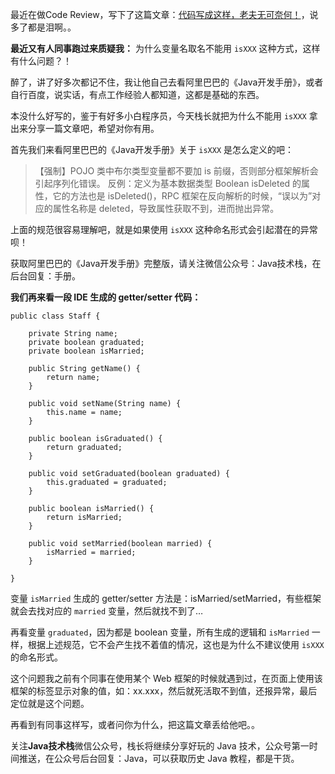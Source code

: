 最近在做Code Review，写下了这篇文章：[代码写成这样，老夫无可奈何！](https://mp.weixin.qq.com/s/_ehJH-JWEBXg4FznDsDMYA)，说多了都是泪啊。。

**最近又有人同事跑过来质疑我：** 为什么变量名取名不能用 `isXXX` 这种方式，这样有什么问题？！

醉了，讲了好多次都记不住，我让他自己去看阿里巴巴的《Java开发手册》，或者自行百度，说实话，有点工作经验人都知道，这都是基础的东西。

本没什么好写的，鉴于有好多小白程序员，今天栈长就把为什么不能用 `isXXX` 拿出来分享一篇文章吧，希望对你有用。

首先我们来看阿里巴巴的《Java开发手册》关于 `isXXX` 是怎么定义的吧：

>  【强制】POJO 类中布尔类型变量都不要加 is 前缀，否则部分框架解析会引起序列化错误。
> 反例：定义为基本数据类型 Boolean isDeleted 的属性，它的方法也是 isDeleted()，RPC 框架在反向解析的时候，“误以为”对应的属性名称是 deleted，导致属性获取不到，进而抛出异常。

上面的规范很容易理解吧，就是如果使用 `isXXX` 这种命名形式会引起潜在的异常呗！

获取阿里巴巴的《Java开发手册》完整版，请关注微信公众号：Java技术栈，在后台回复：手册。

**我们再来看一段 IDE 生成的 getter/setter 代码：**

```
public class Staff {

    private String name;
    private boolean graduated;
    private boolean isMarried;

    public String getName() {
        return name;
    }

    public void setName(String name) {
        this.name = name;
    }

    public boolean isGraduated() {
        return graduated;
    }

    public void setGraduated(boolean graduated) {
        this.graduated = graduated;
    }

    public boolean isMarried() {
        return isMarried;
    }

    public void setMarried(boolean married) {
        isMarried = married;
    }

}
```

变量 `isMarried` 生成的 getter/setter 方法是：isMarried/setMarried，有些框架就会去找对应的 `married` 变量，然后就找不到了…

再看变量 `graduated`，因为都是 boolean 变量，所有生成的逻辑和 `isMarried` 一样，根据上述规范，它不会产生找不着值的情况，这也是为什么不建议使用 `isXXX` 的命名形式。

这个问题我之前有个同事在使用某个 Web 框架的时候就遇到过，在页面上使用该框架的标签显示对象的值，如：xx.xxx，然后就死活取不到值，还报异常，最后定位就是这个问题。

再看到有同事这样写，或者问你为什么，把这篇文章丢给他吧。。

关注**Java技术栈**微信公众号，栈长将继续分享好玩的 Java 技术，公众号第一时间推送，在公众号后台回复：Java，可以获取历史 Java 教程，都是干货。


